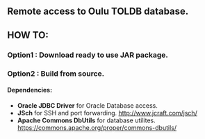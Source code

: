 ## Remote access to Oulu TOLDB database.

## HOW TO:
### Option1 : Download ready to use JAR package.

### Option2 : Build from source.
#### Dependencies:
- **Oracle JDBC Driver** for Oracle Database access.
- **JSch** for SSH and port forwarding. http://www.jcraft.com/jsch/
- **Apache Commons DbUtils** for database utilites. https://commons.apache.org/proper/commons-dbutils/
